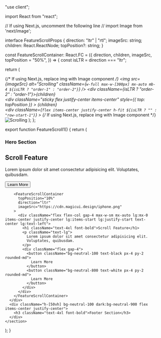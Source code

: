 "use client";
 
import React from "react";
 
// If using Next.js, uncomment the following line
// import Image from 'next/image';
 
interface FeatureScrollProps {
  direction: "ltr" | "rtl";
  imageSrc: string;
  children: React.ReactNode;
  topPosition?: string;
}
 
const FeatureScrollContainer: React.FC<FeatureScrollProps> = ({
  direction,
  children,
  imageSrc,
  topPosition = "50%",
}) => {
  const isLTR = direction === "ltr";
 
  return (
    <div className="w-full">
      <div className="lg:hidden flex flex-col gap-y-10">
        {/* If using Next.js, replace img with Image component */}
        <img
          src={imageSrc}
          alt="Scrolling"
          className={`w-full max-w-[300px] mx-auto mb-4 ${isLTR ? "order-1" : "order-2"}`}
        />
        <div className={isLTR ? "order-2" : "order-1"}>{children}</div>
      </div>
      <div className="hidden lg:grid lg:grid-cols-2 h-fit w-full justify-center items-start relative">
        <div
          className="sticky flex justify-center items-center"
          style={{ top: topPosition }}
        >
          {children}
        </div>
        <div
          className={`flex items-center justify-center h-fit ${isLTR ? "" : "row-start-1"}`}
        >
          {/* If using Next.js, replace img with Image component */}
          <img
            src={imageSrc}
            alt="Scrolling"
            className="w-full max-w-[300px]"
          />
        </div>
      </div>
    </div>
  );
};
 
export function FeatureScroll1() {
  return (
    <section>
      <div className="h-[50vh] bg-neutral-100 dark:bg-neutral-900 flex items-center justify-center">
        <h3 className="text-4xl font-bold">Hero Section</h3>
      </div>
      <div className="flex flex-col gap-20 container p-10">
        <FeatureScrollContainer
          topPosition="10%"
          direction="rtl"
          imageSrc="https://cdn.magicui.design/iphone.png"
        >
          <div className="flex flex-col gap-4 max-w-sm mx-auto lg:mx-0 items-center justify-center lg:items-start lg:justify-start text-center lg:text-left">
            <h1 className="text-4xl font-bold">Scroll Feature</h1>
            <p className="text-lg">
              Lorem ipsum dolor sit amet consectetur adipisicing elit.
              Voluptates, quibusdam.
            </p>
            <div className="flex gap-4 w-full">
              <button className="bg-neutral-100 text-black px-4 py-2 rounded-md w-full">
                Learn More
              </button>
            </div>
          </div>
        </FeatureScrollContainer>
 
        <FeatureScrollContainer
          topPosition="10%"
          direction="ltr"
          imageSrc="https://cdn.magicui.design/iphone.png"
        >
          <div className="flex flex-col gap-4 max-w-sm mx-auto lg:mx-0 items-center justify-center lg:items-start lg:justify-start text-center lg:text-left">
            <h1 className="text-4xl font-bold">Scroll Feature</h1>
            <p className="text-lg">
              Lorem ipsum dolor sit amet consectetur adipisicing elit.
              Voluptates, quibusdam.
            </p>
            <div className="flex gap-4">
              <button className="bg-neutral-100 text-black px-4 py-2 rounded-md">
                Learn More
              </button>
              <button className="bg-neutral-800 text-white px-4 py-2 rounded-md">
                Learn More
              </button>
            </div>
          </div>
        </FeatureScrollContainer>
      </div>
      <div className="h-[50vh] bg-neutral-100 dark:bg-neutral-900 flex items-center justify-center">
        <h3 className="text-4xl font-bold">Footer Section</h3>
      </div>
    </section>
  );
}